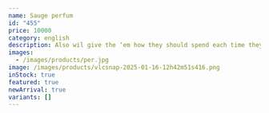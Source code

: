 ```yaml
---
name: Sauge perfum
id: "455"
price: 10000
category: english
description: Also wil give the ‘em how they should spend each time they have at the hub
images:
  - /images/products/per.jpg
image: /images/products/vlcsnap-2025-01-16-12h42m51s416.png
inStock: true
featured: true
newArrival: true
variants: []
---
```

